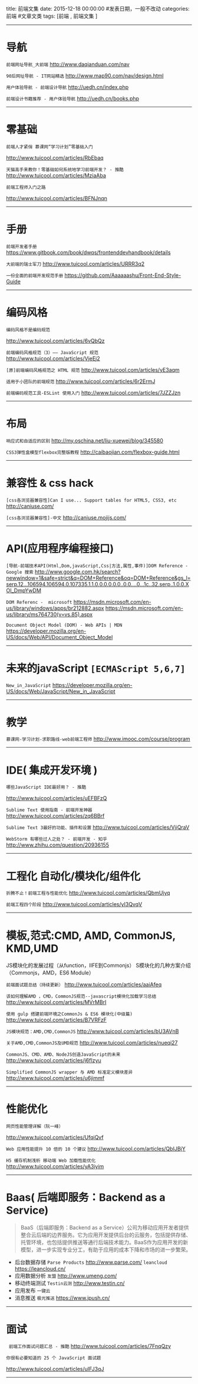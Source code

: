 title: 前端文集
date: 2015-12-18 00:00:00 #发表日期，一般不改动
categories: 前端  #文章文类
tags: [前端 , 前端文集 ]



---
# 导航
`前端网址导航_大前端`
http://www.daqianduan.com/nav


`90后网址导航 - IT网站精选`
http://www.map90.com/nav/design.html


`用户体验导航 - 前端设计导航`
http://uedh.cn/index.php


`前端设计书籍推荐 - 用户体验导航`
http://uedh.cn/books.php



---


# 零基础
`前端人才紧俏 慕课网“学习计划”零基础入门`

http://www.tuicool.com/articles/RbEbaq



`天猫高手来教你！零基础如何系统地学习前端开发？ - 推酷`
http://www.tuicool.com/articles/MziaAba


`前端工程师入门之路`

http://www.tuicool.com/articles/BFNJnqn


---

# 手册
`前端开发者手册`
https://www.gitbook.com/book/dwqs/frontenddevhandbook/details


`大前端的瑞士军刀`
http://www.tuicool.com/articles/URRR3q2



`一份全面的前端开发规范手册`
https://github.com/Aaaaaashu/Front-End-Style-Guide


---

# 编码风格
`编码风格不是编码规范`

http://www.tuicool.com/articles/6vQbQz



`前端编码风格规范（3）—— JavaScript 规范`
http://www.tuicool.com/articles/VjeEj2


`[原]前端编码风格规范之 HTML 规范`
http://www.tuicool.com/articles/yE3aqm


`适用于小团队的前端规范`
http://www.tuicool.com/articles/6r2ErmJ


`前端编码规范工具-ESLint 使用入门`
http://www.tuicool.com/articles/7JZZJzn



---

# 布局
`响应式和自适应的区别`
http://my.oschina.net/liu-xuewei/blog/345580



`CSS3弹性盒模型flexbox完整版教程`
http://caibaojian.com/flexbox-guide.html


---

# 兼容性 & css hack
` [css各浏览器兼容性]Can I use... Support tables for HTML5, CSS3, etc `
http://caniuse.com/



` [css各浏览器兼容性]-中文 `
http://caniuse.mojijs.com/


---

# API(应用程序编程接口)
`[导航-前端技术API(Html,Dom,javaScript,Css|方法,属性,事件)]DOM Reference - Google 搜索`
http://www.google.com.hk/search?newwindow=1&safe=strict&q=DOM+Reference&oq=DOM+Reference&gs_l=serp.12...106594.106594.0.107335.1.1.0.0.0.0.0.0..0.0....0...1c..32.serp..1.0.0.XOI_DmpYwDM



` DOM Referenc -  microsoft `
https://msdn.microsoft.com/en-us/library/windows/apps/br212882.aspx
https://msdn.microsoft.com/en-us/library/ms764730(v=vs.85).aspx

`Document Object Model (DOM) - Web APIs | MDN`
https://developer.mozilla.org/en-US/docs/Web/API/Document_Object_Model


---

# 未来的javaScript `[ECMAScript 5,6,7]`
` New_in_JavaScript `
https://developer.mozilla.org/en-US/docs/Web/JavaScript/New_in_JavaScript



---

# 教学
`慕课网-学习计划-求职路线-web前端工程师`
http://www.imooc.com/course/program



---

# IDE( 集成开发环境 )
`哪些JavaScript IDE最好用？ - 推酷`

http://www.tuicool.com/articles/uEFBFzQ



`Sublime Text 使用指南 - 前端开发神器` http://www.tuicool.com/articles/zq6BBrf


`Sublime Text 3最好的功能、插件和设置`
http://www.tuicool.com/articles/VjiQraV



`WebStorm 有哪些过人之处？ - 前端开发 - 知乎`
http://www.zhihu.com/question/20936155


---

# 工程化 自动化/模块化/组件化
`折腾不止！前端工程与性能优化`
http://www.tuicool.com/articles/QbmUjyq


`前端工程四个阶段`
http://www.tuicool.com/articles/yI3QvqV


---

# 模板,范式:CMD, AMD, CommonJS, KMD,UMD


JS模块化的发展过程（从function，IIFE到Commonjs）
S模块化的几种方案介绍（Commonjs，AMD，ES6 Module）


`前端面试题总结（持续更新）`
http://www.tuicool.com/articles/aaiAfeq


`该如何理解AMD ，CMD，CommonJS规范--javascript模块化加载学习总结`
http://www.tuicool.com/articles/MVrMBrI


`使用 gulp 搭建前端环境之CommonJs & ES6 模块化(中级篇)`
http://www.tuicool.com/articles/B7VRFzF


`JS模块规范：AMD,CMD,CommonJS`
http://www.tuicool.com/articles/bU3AVnB


`关于AMD,CMD,CommonJS及UMD规范`
http://www.tuicool.com/articles/nueqi27


`CommonJS、CMD、AMD、NodeJS创造JavaScript的未来`
http://www.tuicool.com/articles/j6fIzyu


`Simplified CommonJS wrapper 与 AMD 标准定义模块差异`
http://www.tuicool.com/articles/u6jimmf


---

#  性能优化
`网页性能管理详解（阮一峰）`

http://www.tuicool.com/articles/UfqiQvf



`Web 应用性能提升 10 倍的 10 个建议`
http://www.tuicool.com/articles/QbIJBjY


`H5 缓存机制浅析 移动端 Web 加载性能优化`
http://www.tuicool.com/articles/yA3iyim



---

# Baas( 后端即服务：Backend as a Service)
> BaaS（后端即服务：Backend as a Service）公司为移动应用开发者提供整合云后端的边界服务。它为应用开发提供后台的云服务，包括提供存储、托管环境，也包括提供推送等通行后端技术能力。BaaS作为应用开发的新模型，进一步实现专业分工，有助于应用的成本下降和市场的进一步繁荣。


* 后台数据存储  `Parse Products`  http://www.parse.com/  ` leancloud `  https://leancloud.cn/
* 应用数据分析 `友盟`  http://www.umeng.com/
* 移动终端测试  `Testin云测`  http://www.testin.cn/
*   应用发布 `一键云`  
*   消息推送 `极光推送`  https://www.jpush.cn/


---

# 面试

` 前端工作面试问题汇总 - 推酷` 
http://www.tuicool.com/articles/7FnqQzy


`你很有必要知道的 25 个 JavaScript 面试题`

http://www.tuicool.com/articles/uIFJ3qJ


---



<!-- more -->



